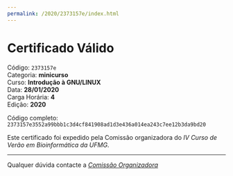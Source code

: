```yaml
---
permalink: /2020/2373157e/index.html
---
```


# Certificado Válido

Código: `2373157e`<br>
Categoria: **minicurso**<br>
Curso: **Introdução à GNU/LINUX**<br>
Data: **28/01/2020**<br>
Carga Horária: **4**<br>
Edição: **2020**<br>


Código completo: `2373157e3552a99bbb1c3d4cf841908ad1d3e436a014ea243c7ee12b3da9bd20`


Este certificado foi expedido pela Comissão organizadora do *IV Curso de Verão em Bioinformática da UFMG*.

----

Qualquer dúvida contacte a [_Comissão Organizadora_](<mailto:cursobioinfoufmg@gmail.com$subject=[Certificados]>)

